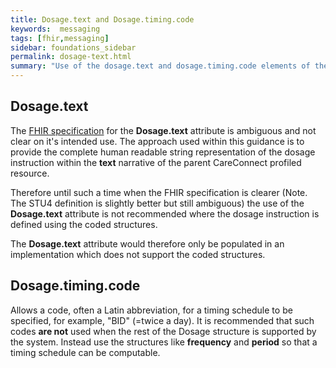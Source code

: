 ```yaml
---
title: Dosage.text and Dosage.timing.code
keywords:  messaging
tags: [fhir,messaging]
sidebar: foundations_sidebar
permalink: dosage-text.html
summary: "Use of the dosage.text and dosage.timing.code elements of the dosage instruction"
---
```




## Dosage.text ##

The [FHIR specification](http://hl7.org/fhir/stu3/dosage-definitions.html#Dosage.text) for the **Dosage.text** attribute is ambiguous and not clear on it's intended use. The approach used within this guidance is to provide the complete human readable string representation of the dosage instruction within the **text** narrative of the parent CareConnect profiled resource.

Therefore until such a time when the FHIR specification is clearer (Note. The STU4 definition is slightly better but still ambiguous) the use of the **Dosage.text** attribute is not recommended where the dosage instruction is defined using the coded structures.

The **Dosage.text** attribute would therefore only be populated in an implementation which does not support the coded structures.

## Dosage.timing.code ##

Allows a code, often a Latin abbreviation, for a timing schedule to be specified, for example, "BID" (=twice a day). It is recommended that such codes **are not** used when the rest of the Dosage structure is supported by the system. Instead use the structures like **frequency** and **period** so that a timing schedule can be computable.